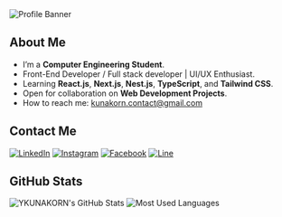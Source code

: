 <img src="https://i.postimg.cc/prdF45NZ/Aesthetic-Twitter-Header.png" alt="Profile Banner">

## About Me 
- I’m a **Computer Engineering Student**.
- Front-End Developer / Full stack developer | UI/UX Enthusiast.
- Learning **React.js**, **Next.js**, **Nest.js**, **TypeScript**, and **Tailwind CSS**.
- Open for collaboration on **Web Development Projects**.
- How to reach me: kunakorn.contact@gmail.com

## Contact Me
[![LinkedIn](https://img.shields.io/badge/LinkedIn-0077B5?style=for-the-badge&logo=linkedin&logoColor=white)](https://linkedin.com/in/yourusername)
[![Instagram](https://img.shields.io/badge/Instagram-E4405F?style=for-the-badge&logo=instagram&logoColor=white)](https://www.instagram.com/this.kao/)
[![Facebook](https://img.shields.io/badge/facebook-1877F2?style=for-the-badge&logo=facebook&logoColor=white)](https://www.facebook.com/kao.kunakorn.7)
[![Line](https://img.shields.io/badge/line-14CC764?style=for-the-badge&logo=line&logoColor=white)](https://line.me/ti/p/Z6i2NpInRq)

## GitHub Stats 
![YKUNAKORN's GitHub Stats](https://github-readme-stats.vercel.app/api?username=YKUNAKORN&hide_title=true&hide_border=true&show_icons=true&include_all_commits=true&count_private=true&theme=transparent)
![Most Used Languages](https://github-readme-stats.vercel.app/api/top-langs/?username=YKUNAKORN&layout=compact&hide_border=true&theme=transparent)

